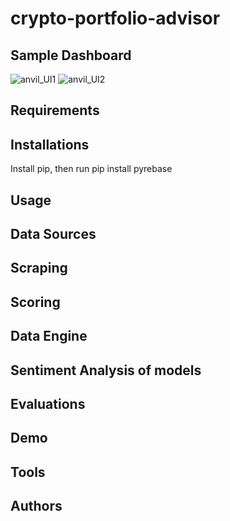 # crypto-portfolio-advisor
## Sample Dashboard
![anvil_UI1](https://user-images.githubusercontent.com/39391660/144216698-9a1f7510-a6d6-4dda-b0f9-bcd265068b9a.png)
![anvil_UI2](https://user-images.githubusercontent.com/39391660/144216748-df6c8559-1745-4408-94cf-c7f9476de331.png)

## Requirements
## Installations
Install pip, then run pip install pyrebase
## Usage
## Data Sources
## Scraping
## Scoring
## Data Engine
## Sentiment Analysis of models
## Evaluations
## Demo
## Tools
## Authors
